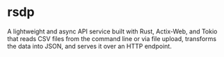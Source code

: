 # rsdp
A lightweight and async API service built with Rust, Actix-Web, and Tokio that reads CSV files from the command line or via file upload, transforms the data into JSON, and serves it over an HTTP endpoint.
